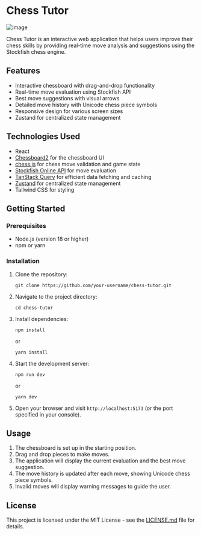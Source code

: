 # Chess Tutor

![image](https://github.com/user-attachments/assets/492951bb-6509-4ff9-963c-db4a5b75c437)

Chess Tutor is an interactive web application that helps users improve their chess skills by providing real-time move analysis and suggestions using the Stockfish chess engine.

## Features

- Interactive chessboard with drag-and-drop functionality
- Real-time move evaluation using Stockfish API
- Best move suggestions with visual arrows
- Detailed move history with Unicode chess piece symbols
- Responsive design for various screen sizes
- Zustand for centralized state management

## Technologies Used

- React
- [Chessboard2](https://github.com/oakmac/chessboard2) for the chessboard UI
- [chess.js](https://github.com/jhlywa/chess.js) for chess move validation and game state
- [Stockfish Online API](https://stockfish.online/) for move evaluation
- [TanStack Query](https://tanstack.com/query/latest) for efficient data fetching and caching
- [Zustand](https://docs.pmnd.rs/zustand/getting-started/introduction) for centralized state management
- Tailwind CSS for styling

## Getting Started

### Prerequisites

- Node.js (version 18 or higher)
- npm or yarn

### Installation

1. Clone the repository:
   ```
   git clone https://github.com/your-username/chess-tutor.git
   ```

2. Navigate to the project directory:
   ```
   cd chess-tutor
   ```

3. Install dependencies:
   ```
   npm install
   ```
   or
   ```
   yarn install
   ```

4. Start the development server:
   ```
   npm run dev
   ```
   or
   ```
   yarn dev
   ```

5. Open your browser and visit `http://localhost:5173` (or the port specified in your console).

## Usage

1. The chessboard is set up in the starting position.
2. Drag and drop pieces to make moves.
3. The application will display the current evaluation and the best move suggestion.
4. The move history is updated after each move, showing Unicode chess piece symbols.
5. Invalid moves will display warning messages to guide the user.

## License

This project is licensed under the MIT License - see the [LICENSE.md](LICENSE.md) file for details.
